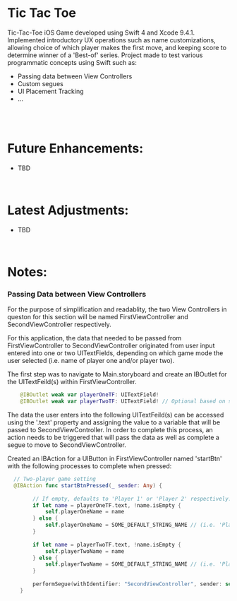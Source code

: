 # Tic Tac Toe
Tic-Tac-Toe iOS Game developed using Swift 4 and Xcode 9.4.1. Implemented introductory UX operations such as name customizations, allowing choice of which player makes the first move, and keeping score to determine winner of a 'Best-of' series. 
Project made to test various programmatic concepts using Swift such as:

<ul> 
  <li> Passing data between View Controllers </li>
  <li> Custom segues </li>
  <li> UI Placement Tracking </li>
  <li> ... </li>
</ul>
</br>


</br>


<h1>Future Enhancements:</h1>
<ul>
  <li> TBD </li>
</ul>

</br>

<h1>Latest Adjustments:</h1>
<ul>
  <li> TBD </li>
</ul>


</br>


<h1>Notes:</h1>

<h3>Passing Data between View Controllers </h3>

<p> For the purpose of simplification and readablity, the two View Controllers in queston for this section will be named FirstViewController and SecondViewController respectively. </p>

<p>
  For this application, the data that needed to be passed from FirstViewController to SecondViewController originated from user input entered into one or two UITextFields, depending on which game mode the user selected (i.e. name of player one and/or player two).
</p>

<p> 
  The first step was to navigate to Main.storyboard and create an IBOutlet for the UITextFeild(s) within FirstViewController. 
  
```swift
    @IBOutlet weak var playerOneTF: UITextField!
    @IBOutlet weak var playerTwoTF: UITextField! // Optional based on selection (one or two player)
```  

The data the user enters into the following UITextFeild(s) can be accessed using the '.text' property and assigning the value to a variable that will be passed to SecondViewController. In order to complete this process, an action needs to be triggered that will pass the data as well as complete a segue to move to SecondViewController.

</p>

<p> 
  Created an IBAction for a UIButton in FirstViewController named 'startBtn' with the following processes to complete when pressed:  

```swift
  // Two-player game setting
  @IBAction func startBtnPressed(_ sender: Any) {
        
        // If empty, defaults to 'Player 1' or 'Player 2' respectively.
        if let name = playerOneTF.text, !name.isEmpty {
            self.playerOneName = name
        } else {
            self.playerOneName = SOME_DEFAULT_STRING_NAME // (i.e. 'Player 1')
        }
        
        if let name = playerTwoTF.text, !name.isEmpty {
            self.playerTwoName = name
        } else {
            self.playerTwoName = SOME_DEFAULT_STRING_NAME // (i.e. 'Player 2')
        }
        
        performSegue(withIdentifier: "SecondViewController", sender: self)
    }
```

</p>
